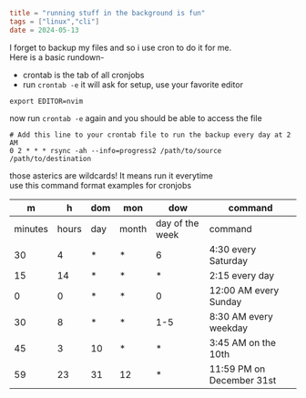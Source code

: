 ```toml
title = "running stuff in the background is fun"
tags = ["linux","cli"] 
date = 2024-05-13
```

I forget to backup my files and so i use cron to do it for me.  
Here is a basic rundown- 
- crontab is the tab of all cronjobs
- run `crontab -e` it will ask for setup, use your favorite editor

```
export EDITOR=nvim
```
now run `crontab -e` again and you should be able to access the file
```
# Add this line to your crontab file to run the backup every day at 2 AM
0 2 * * * rsync -ah --info=progress2 /path/to/source /path/to/destination
```
those asterics are wildcards! It means run it everytime  
use this command format examples for cronjobs

|m        | h        | dom      | mon      | dow      | command  |
|---------|----------|----------|----------|----------|----------|
| minutes | hours    | day      | month    | day of the week | command  |
|30 | 4  | *   | *   | 6   | 4:30 every Saturday               |
|15 | 14 | *   | *   | *   | 2:15 every day                     |
|0  | 0  | *   | *   | 0   | 12:00 AM every Sunday             |
|30 | 8  | *   | *   | 1-5 | 8:30 AM every weekday             |
|45 | 3  | 10  | *   | *   | 3:45 AM on the 10th                |
|59 | 23 | 31  | 12  | *   | 11:59 PM on December 31st         |


